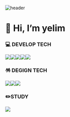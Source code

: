 ![header](https://capsule-render.vercel.app/api?type=waving&color=timeGradient&text=Welcome%20to%20yelim's%20GitHub%20👋&animation=twinkling&fontSize=35&fontAlignY=40&fontAlign=70&height=250)


<h1>👋 Hi, I’m yelim</h1>



<h3>💻 DEVELOP TECH</h3>

<img src="https://img.shields.io/badge/-HTML-E34F26?style=for-the-badge&logo=html5&logoColor=white"><img src="https://img.shields.io/badge/-CSS-1572B6?style=for-the-badge&logo=css3&logoColor=white"><img src="https://img.shields.io/badge/-SASS-CC6699?style=for-the-badge&logo=sass&logoColor=white"><img src="https://img.shields.io/badge/-jQuery-0769AD?style=for-the-badge&logo=jquery&logoColor=white"><img src="https://img.shields.io/badge/-JavaScript-F7DF1E?style=for-the-badge&logo=javascript&logoColor=white">

<h3>🪅 DEGIGN TECH</h3>

<img src="https://img.shields.io/badge/-PhotoShop-31A8FF?style=for-the-badge&logo=adobephotoshop&logoColor=white"><img src="https://img.shields.io/badge/-Illustrator-FF9A00?style=for-the-badge&logo=adobeillustrator&logoColor=white"><img src="https://img.shields.io/badge/-Figma-F24E1E?style=for-the-badge&logo=figma&logoColor=white">


<h3>✏️STUDY</h3>
<img src="https://img.shields.io/badge/Notion-000000?style=for-the-badge&logo=Notion&logoColor=white">


